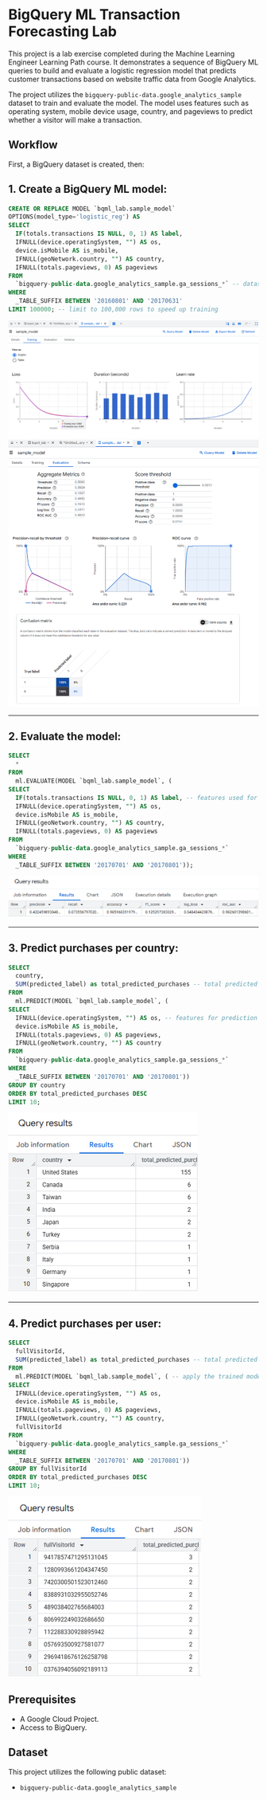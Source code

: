 # BigQuery ML Transaction Forecasting Lab

This project is a lab exercise completed during the Machine Learning Engineer Learning Path course. It demonstrates a sequence of BigQuery ML queries to build and evaluate a logistic regression model that predicts customer transactions based on website traffic data from Google Analytics.

The project utilizes the `bigquery-public-data.google_analytics_sample` dataset to train and evaluate the model. The model uses features such as operating system, mobile device usage, country, and pageviews to predict whether a visitor will make a transaction.

## Workflow

First, a BigQuery dataset is created, then:

## 1.  **Create a BigQuery ML model:**
   
```sql
CREATE OR REPLACE MODEL `bqml_lab.sample_model`
OPTIONS(model_type='logistic_reg') AS
SELECT
  IF(totals.transactions IS NULL, 0, 1) AS label,
  IFNULL(device.operatingSystem, "") AS os,
  device.isMobile AS is_mobile,
  IFNULL(geoNetwork.country, "") AS country,
  IFNULL(totals.pageviews, 0) AS pageviews
FROM
  `bigquery-public-data.google_analytics_sample.ga_sessions_*` -- dataset: Google Analytics sample data
WHERE
  _TABLE_SUFFIX BETWEEN '20160801' AND '20170631'
LIMIT 100000; -- limit to 100,000 rows to speed up training
```

![Creating a BigQuery ML model](https://github.com/larisanti/transaction-forecasting-ml/blob/main/Screenshots/1.1.png)
![Creating a BigQuery ML model - Evaluation](https://github.com/larisanti/transaction-forecasting-ml/blob/main/Screenshots/1.2.png)

          
---
## 2.  **Evaluate the model:**

```sql
SELECT
  *
FROM
  ml.EVALUATE(MODEL `bqml_lab.sample_model`, (
SELECT
  IF(totals.transactions IS NULL, 0, 1) AS label, -- features used for prediction
  IFNULL(device.operatingSystem, "") AS os,
  device.isMobile AS is_mobile,
  IFNULL(geoNetwork.country, "") AS country,
  IFNULL(totals.pageviews, 0) AS pageviews
FROM
  `bigquery-public-data.google_analytics_sample.ga_sessions_*`
WHERE
  _TABLE_SUFFIX BETWEEN '20170701' AND '20170801'));
```

![Evaluating the model](https://github.com/larisanti/transaction-forecasting-ml/blob/main/Screenshots/2.png)


---
## 3.  **Predict purchases per country:**

```sql
SELECT
  country,
  SUM(predicted_label) as total_predicted_purchases -- total predicted purchases for the country
FROM
  ml.PREDICT(MODEL `bqml_lab.sample_model`, (
SELECT
  IFNULL(device.operatingSystem, "") AS os, -- features for prediction
  device.isMobile AS is_mobile,
  IFNULL(totals.pageviews, 0) AS pageviews,
  IFNULL(geoNetwork.country, "") AS country
FROM
  `bigquery-public-data.google_analytics_sample.ga_sessions_*`
WHERE
  _TABLE_SUFFIX BETWEEN '20170701' AND '20170801'))
GROUP BY country
ORDER BY total_predicted_purchases DESC
LIMIT 10;
```

![Predicting transactions by country](https://github.com/larisanti/transaction-forecasting-ml/blob/main/Screenshots/3.png)

---
## 4.  **Predict purchases per user:**

```sql
SELECT
  fullVisitorId,
  SUM(predicted_label) as total_predicted_purchases -- total predicted purchases for each user
FROM
  ml.PREDICT(MODEL `bqml_lab.sample_model`, ( -- apply the trained model for prediction
SELECT
  IFNULL(device.operatingSystem, "") AS os,
  device.isMobile AS is_mobile,
  IFNULL(totals.pageviews, 0) AS pageviews,
  IFNULL(geoNetwork.country, "") AS country,
  fullVisitorId
FROM
  `bigquery-public-data.google_analytics_sample.ga_sessions_*`
WHERE
  _TABLE_SUFFIX BETWEEN '20170701' AND '20170801'))
GROUP BY fullVisitorId
ORDER BY total_predicted_purchases DESC
LIMIT 10;
```

![Predicting transactions per user](https://github.com/larisanti/transaction-forecasting-ml/blob/main/Screenshots/4.png)


## Prerequisites

* A Google Cloud Project.
* Access to BigQuery.

## Dataset

This project utilizes the following public dataset:

* `bigquery-public-data.google_analytics_sample`

